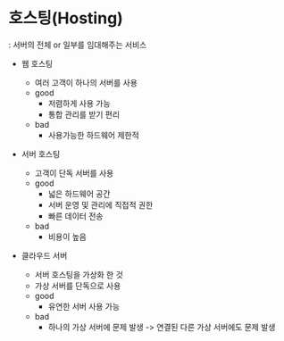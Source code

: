 # 호스팅(Hosting)

: 서버의 전체 or 일부를 임대해주는 서비스


- 웹 호스팅
  - 여러 고객이 하나의 서버를 사용
  - good
    - 저렴하게 사용 가능
    - 통합 관리를 받기 편리
  - bad
    - 사용가능한 하드웨어 제한적
      

- 서버 호스팅
  - 고객이 단독 서버를 사용
  - good
    - 넓은 하드웨어 공간
    - 서버 운영 및 관리에 직접적 권한
    - 빠른 데이터 전송
  - bad
    - 비용이 높음
      
- 클라우드 서버
  - 서버 호스팅을 가상화 한 것
  - 가상 서버를 단독으로 사용
  - good
    - 유연한 서버 사용 가능
  - bad
    - 하나의 가상 서버에 문제 발생 -> 연결된 다른 가상 서버에도 문제 발생